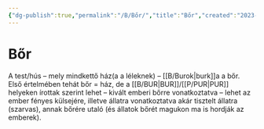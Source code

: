 ```yaml
---
{"dg-publish":true,"permalink":"/B/Bőr/","title":"Bőr","created":"2023-11-06T02:10","updated":"2025-05-09T22:47"}
---
```



# Bőr

A test/hús – mely mindkettő ház(a a léleknek) – [[B/Burok\|burk]]a a bőr.  
Első értelmében tehát bőr = ház, de a [[B/BUR\|BUR]]/[[P/PUR\|PUR]] helyeken írottak szerint lehet – kivált emberi bőrre vonatkoztatva – lehet az ember fényes külsejére, illetve állatra vonatkoztatva akár tisztelt állatra (szarvas), annak bőrére utaló (és állatok bőrét magukon ma is hordják az emberek).  

